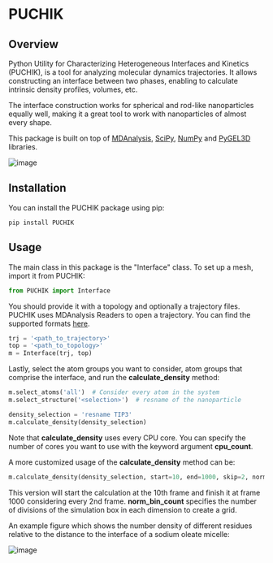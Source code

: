 # PUCHIK

## Overview
Python Utility for Characterizing Heterogeneous Interfaces and Kinetics (PUCHIK), is a tool for analyzing molecular dynamics trajectories. It allows constructing an interface between two phases, enabling to calculate intrinsic density profiles, volumes, etc.

The interface construction works for spherical and rod-like nanoparticles equally well, making it a great tool to work with nanoparticles of almost every shape. 

This package is built on top of [MDAnalysis](https://www.mdanalysis.org/), [SciPy](https://scipy.org/), [NumPy](https://numpy.org/doc/stable/index.html) and [PyGEL3D](https://pypi.org/project/PyGEL3D/) libraries.

![image](https://drive.google.com/uc?export=view&id=1YTiM2OxzkGO0GcbC5WvFffBdZN9-e_6D)

## Installation

You can install the PUCHIK package using pip:

```
pip install PUCHIK
```

## Usage

The main class in this package is the "Interface" class. To set up a mesh, import it from PUCHIK:

```python
from PUCHIK import Interface
```

You should provide it with a topology and optionally a trajectory files. PUCHIK uses MDAnalysis Readers to open a trajectory. You can find the supported formats [here](https://docs.mdanalysis.org/stable/documentation_pages/coordinates/init.html).

```python
trj = '<path_to_trajectory>'
top = '<path_to_topology>'
m = Interface(trj, top)
```

Lastly, select the atom groups you want to consider, atom groups that comprise the interface, and run the **calculate_density** method:

```python
m.select_atoms('all')  # Consider every atom in the system
m.select_structure('<selection>')  # resname of the nanoparticle

density_selection = 'resname TIP3'
m.calculate_density(density_selection)
```

Note that **calculate_density** uses every CPU core. You can specify the number of cores you want to use with the keyword argument **cpu_count**.

A more customized usage of the **calculate_density** method can be:

```python
m.calculate_density(density_selection, start=10, end=1000, skip=2, norm_bin_count=12)
```

This version will start the calculation at the 10th frame and finish it at frame 1000 considering every 2nd frame. **norm_bin_count** specifies the number of divisions of the simulation box in each dimension to create a grid.

An example figure which shows the number density of different residues relative to the distance to the interface of a sodium oleate micelle:

![image](https://drive.google.com/uc?export=view&id=1swRuoD-rs01SA-4jqPLjwxuuv9UlUGkm)